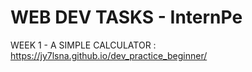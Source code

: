 # WEB DEV TASKS - InternPe

WEEK 1 - A SIMPLE CALCULATOR : https://jy7lsna.github.io/dev_practice_beginner/
